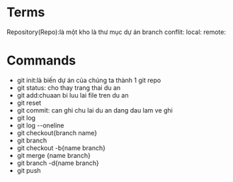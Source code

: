 # Terms
Repository(Repo):là một kho là thư mục dự án 
branch
conflit: 
local:
remote:

# Commands

- git init:là biến dự án của chúng ta thành 1 git repo 
- git status: cho thay trang thai du an
- git add:chuaan bi luu lai file tren du an
- git reset
- git commit: can ghi chu lai du an dang dau lam ve ghi
- git log
- git log --oneline
- git checkout{branch name}
- git branch
- git checkout -b{name branch}
- git merge {name branch}
- git branch -d{name branch}
- git push